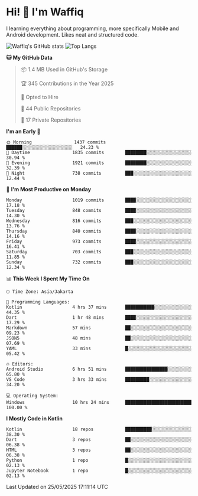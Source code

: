 
# Hi! 👋 I'm Waffiq

I learning everything about programming, more specifically Mobile and Android development. Likes neat and structured code.

<!-- Get to know more about me?

<a href="https://www.linkedin.com/in/waffiqaziz/"><img src="https://img.shields.io/static/v1?label=%20&message=LinkedIn&logo=linkedin&logoColor=white&color=0A66C2&style=for-the-badge" alt="LinkedIn"></a>
<a href="https://www.instagram.com/waffiqaziz/"><img src="https://img.shields.io/static/v1?label=%20&message=instagram&logo=instagram&logoColor=white&labelColor=%23E1306C&color=%23E1306C&style=for-the-badge" alt="Instagram"></a>
<a href="https://web.facebook.com/WaffiqAziz/"><img src="https://img.shields.io/static/v1?label=%20&message=Facebook&logo=facebook&logoColor=white&color=1877F2&style=for-the-badge" alt="Facebook"></a>
<a href="https://twitter.com/waffiqaziz"><img src="https://img.shields.io/static/v1?label=%20&message=X&logo=x&logoColor=white&color=000000&style=for-the-badge" alt="X"></a> -->

![Waffiq's GitHub stats](https://github-readme-stats-eight-theta.vercel.app/api?username=waffiqaziz&show_icons=true&include_all_commits=true&count_private=true&theme=dark)
![Top Langs](https://github-readme-stats.vercel.app/api/top-langs/?username=waffiqaziz&layout=compact&langs_count=8&theme=dark)

<!--START_SECTION:waka-->
**🐱 My GitHub Data** 

> 📦 1.4 MB Used in GitHub's Storage 
 > 
> 🏆 345 Contributions in the Year 2025
 > 
> 💼 Opted to Hire
 > 
> 📜 44 Public Repositories 
 > 
> 🔑 17 Private Repositories 
 > 
**I'm an Early 🐤** 

```text
🌞 Morning                1437 commits        ██████░░░░░░░░░░░░░░░░░░░   24.23 % 
🌆 Daytime                1835 commits        ████████░░░░░░░░░░░░░░░░░   30.94 % 
🌃 Evening                1921 commits        ████████░░░░░░░░░░░░░░░░░   32.39 % 
🌙 Night                  738 commits         ███░░░░░░░░░░░░░░░░░░░░░░   12.44 % 
```
📅 **I'm Most Productive on Monday** 

```text
Monday                   1019 commits        ████░░░░░░░░░░░░░░░░░░░░░   17.18 % 
Tuesday                  848 commits         ████░░░░░░░░░░░░░░░░░░░░░   14.30 % 
Wednesday                816 commits         ███░░░░░░░░░░░░░░░░░░░░░░   13.76 % 
Thursday                 840 commits         ████░░░░░░░░░░░░░░░░░░░░░   14.16 % 
Friday                   973 commits         ████░░░░░░░░░░░░░░░░░░░░░   16.41 % 
Saturday                 703 commits         ███░░░░░░░░░░░░░░░░░░░░░░   11.85 % 
Sunday                   732 commits         ███░░░░░░░░░░░░░░░░░░░░░░   12.34 % 
```


📊 **This Week I Spent My Time On** 

```text
🕑︎ Time Zone: Asia/Jakarta

💬 Programming Languages: 
Kotlin                   4 hrs 37 mins       ███████████░░░░░░░░░░░░░░   44.35 % 
Dart                     1 hr 48 mins        ████░░░░░░░░░░░░░░░░░░░░░   17.29 % 
Markdown                 57 mins             ██░░░░░░░░░░░░░░░░░░░░░░░   09.23 % 
JSON5                    48 mins             ██░░░░░░░░░░░░░░░░░░░░░░░   07.69 % 
YAML                     33 mins             █░░░░░░░░░░░░░░░░░░░░░░░░   05.42 % 

🔥 Editors: 
Android Studio           6 hrs 51 mins       ████████████████░░░░░░░░░   65.80 % 
VS Code                  3 hrs 33 mins       █████████░░░░░░░░░░░░░░░░   34.20 % 

💻 Operating System: 
Windows                  10 hrs 24 mins      █████████████████████████   100.00 % 
```

**I Mostly Code in Kotlin** 

```text
Kotlin                   18 repos            ██████████░░░░░░░░░░░░░░░   38.30 % 
Dart                     3 repos             ██░░░░░░░░░░░░░░░░░░░░░░░   06.38 % 
HTML                     3 repos             ██░░░░░░░░░░░░░░░░░░░░░░░   06.38 % 
Python                   1 repo              █░░░░░░░░░░░░░░░░░░░░░░░░   02.13 % 
Jupyter Notebook         1 repo              █░░░░░░░░░░░░░░░░░░░░░░░░   02.13 % 
```




 Last Updated on 25/05/2025 17:11:14 UTC
<!--END_SECTION:waka-->

